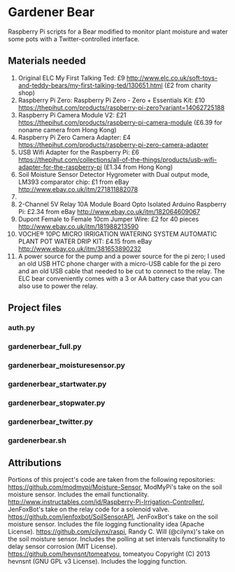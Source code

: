 # Gardener Bear
Raspberry Pi scripts for a Bear modified to monitor plant moisture and water some pots with a Twitter-controlled interface.

## Materials needed
1. Original ELC My First Talking Ted: £9 http://www.elc.co.uk/soft-toys-and-teddy-bears/my-first-talking-ted/130651.html (£2 from charity shop)
2. Raspberry Pi Zero: Raspberry Pi Zero - Zero + Essentials Kit: £10 https://thepihut.com/products/raspberry-pi-zero?variant=14062725188
3. Raspberry Pi Camera Module V2: £21 https://thepihut.com/products/raspberry-pi-camera-module (£6.39 for noname camera from Hong Kong)
4. Raspberry Pi Zero Camera Adapter: £4 https://thepihut.com/products/raspberry-pi-zero-camera-adapter
5. USB Wifi Adapter for the Raspberry Pi: £6 https://thepihut.com/collections/all-of-the-things/products/usb-wifi-adapter-for-the-raspberry-pi (£1.34 from Hong Kong)
6. Soil Moisture Sensor Detector Hygrometer with Dual output mode, LM393 comparator chip: £1 from eBay http://www.ebay.co.uk/itm/271811882078
7.
8. 2-Channel 5V Relay 10A Module Board Opto Isolated Arduino Raspberry Pi: £2.34 from eBay http://www.ebay.co.uk/itm/182064609067
9. Dupont Female to Female 10cm Jumper Wire: £2 for 40 pieces http://www.ebay.co.uk/itm/181988213590
10. VOCHE® 10PC MICRO IRRIGATION WATERING SYSTEM AUTOMATIC PLANT POT WATER DRIP KIT: £4.15 from eBay http://www.ebay.co.uk/itm/381653890232
11. A power source for the pump and a power source for the pi zero; I used an old USB HTC phone charger with a micro-USB cable for the pi zero and an old USB cable that needed to be cut to connect to the relay. The ELC bear conveniently comes with a 3 or AA battery case that you can also use to power the relay.

## Project files
### auth.py
### gardenerbear_full.py
### gardenerbear_moisturesensor.py
### gardenerbear_startwater.py
### gardenerbear_stopwater.py
### gardenerbear_twitter.py
### gardenerbear.sh

## Attributions

Portions of this project's code are taken from the following repositories:
https://github.com/modmypi/Moisture-Sensor, ModMyPi's take on the soil moisture sensor. Includes the email functionality.
http://www.instructables.com/id/Raspberry-Pi-Irrigation-Controller/, JenFoxBot's take on the relay code for a solenoid valve.
https://github.com/jenfoxbot/SoilSensorAPI, JenFoxBot's take on the soil moisture sensor. Includes the file logging functionality idea (Apache License).
https://github.com/cilynx/raspi, Randy C. Will (@cilynx)'s take on the soil moisture sensor. Includes the polling at set intervals functionality to delay sensor corrosion (MIT License).
https://github.com/hevnsnt/tomeatyou, tomeatyou Copyright (C) 2013 hevnsnt (GNU GPL v3 License). Includes the logging function.
